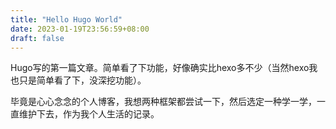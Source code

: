 ```yaml
---
title: "Hello Hugo World"
date: 2023-01-19T23:56:59+08:00
draft: false
---
```


Hugo写的第一篇文章。简单看了下功能，好像确实比hexo多不少（当然hexo我也只是简单看了下，没深挖功能）。

毕竟是心心念念的个人博客，我想两种框架都尝试一下，然后选定一种学一学，一直维护下去，作为我个人生活的记录。
